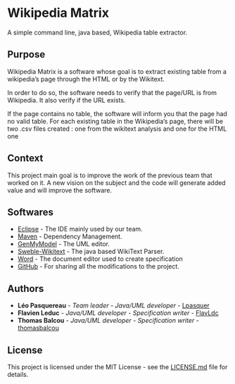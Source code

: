 # Wikipedia Matrix

A simple command line, java based, Wikipedia table extractor.


## Purpose 

Wikipedia Matrix is a software whose goal is to extract existing table from a wikipedia’s page through the HTML or by the Wikitext.

In order to do so, the software needs to verify that the page/URL is from Wikipedia. It also verify if the URL exists.

If the page contains no table, the software will inform you that the page had no valid table.
For each existing table in the Wikipedia’s page, there will be two .csv files created : one from the wikitext analysis and one for the HTML one


## Context

This project main goal is to improve the work of the previous team that worked on it. A new vision on the subject and the code will generate added value and will improve the software.


## Softwares

* [Eclipse](https://www.eclipse.org/) - The IDE mainly used by our team.
* [Maven](https://maven.apache.org/) - Dependency Management.
* [GenMyModel](https://www.genmymodel.com/uml) - The UML editor.
* [Sweble-Wikitext](https://github.com/sweble/sweble-wikitext) - The java based WikiText Parser.
* [Word](https://products.office.com/fr-fr/word) - The document editor used to create specification
* [GitHub](https://github.com/) - For sharing all the modifications to the project.




## Authors

* **Léo Pasquereau** - *Team leader - Java/UML developer* - [Lpasquer](https://github.com/Lpasquer)
* **Flavien Leduc** - *Java/UML developer - Specification writer* - [FlavLdc](https://github.com/FlavLdc)
* **Thomas Balcou** - *Java/UML developer - Specification writer* - [thomasbalcou](https://github.com/thomasbalcou)


## License

This project is licensed under the MIT License - see the [LICENSE.md](https://github.com/Lpasquer/PDLProject/blob/master/LICENSE.md) file for details.
